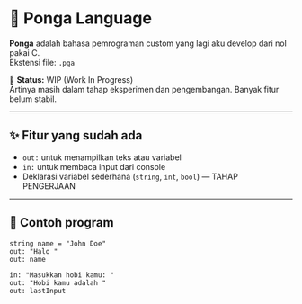 # 🐧 Ponga Language

**Ponga** adalah bahasa pemrograman custom yang lagi aku develop dari nol pakai C.  
Ekstensi file: `.pga`  

🚧 **Status:** WIP (Work In Progress)  
Artinya masih dalam tahap eksperimen dan pengembangan. Banyak fitur belum stabil.

---

## ✨ Fitur yang sudah ada
- `out:` untuk menampilkan teks atau variabel  
- `in:` untuk membaca input dari console  
- Deklarasi variabel sederhana (`string`, `int`, `bool`) — TAHAP PENGERJAAN

---

## 📂 Contoh program

```pga
string name = "John Doe"
out: "Halo "
out: name

in: "Masukkan hobi kamu: "
out: "Hobi kamu adalah "
out: lastInput
